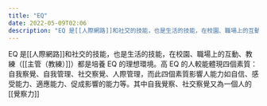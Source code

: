 ```yaml
---
title: "EQ"
date: 2022-05-09T02:06
description: "EQ 是[[人際網路]]和社交的技能，也是生活的技能，在校園、職場上的互動、教練（[[主管（教練）]]）都是培養 EQ 的理想環境。高 EQ 的人較能體現四個素質：自我察覺、自我管理、社交察覺、人際管理，而此四個素質影響人能力如自信、感受能力、適應能力、促成影響的能力等。其中自我覺察、社交察覺又為一個人的[[覺察力]]..."
---
```

EQ 是[[人際網路]]和社交的技能，也是生活的技能，在校園、職場上的互動、教練（[[主管（教練）]]）都是培養 EQ 的理想環境。高 EQ 的人較能體現四個素質：自我察覺、自我管理、社交察覺、人際管理，而此四個素質影響人能力如自信、感受能力、適應能力、促成影響的能力等。其中自我覺察、社交察覺又為一個人的[[覺察力]]